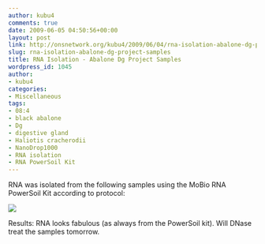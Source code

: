 ```yaml
---
author: kubu4
comments: true
date: 2009-06-05 04:50:56+00:00
layout: post
link: http://onsnetwork.org/kubu4/2009/06/04/rna-isolation-abalone-dg-project-samples/
slug: rna-isolation-abalone-dg-project-samples
title: RNA Isolation - Abalone Dg Project Samples
wordpress_id: 1045
author:
- kubu4
categories:
- Miscellaneous
tags:
- 08:4
- black abalone
- Dg
- digestive gland
- Haliotis cracherodii
- NanoDrop1000
- RNA isolation
- RNA PowerSoil Kit
---
```


RNA was isolated from the following samples using the MoBio RNA PowerSoil Kit according to protocol:

![](http://eagle.fish.washington.edu/Arabidopsis/RNA%20Spec%20Readings/20090604%20RNA%20SJW.jpg)

Results: RNA looks fabulous (as always from the PowerSoil kit). Will DNase treat the samples tomorrow.
